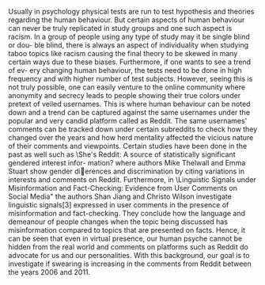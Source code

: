 Usually in psychology physical tests are run to test hypothesis and theories
regarding the human behaviour. But certain aspects of human behaviour
can never be truly replicated in study groups and one such aspect is racism.
In a group of people using any type of study may it be single blind or dou-
ble blind, there is always an aspect of individuality when studying taboo
topics like racism causing the final theory to be skewed in many certain
ways due to these biases. Furthermore, if one wants to see a trend of ev-
ery changing human behaviour, the tests need to be done in high frequency
and with higher number of test subjects. However, seeing this is not truly
possible, one can easily venture to the online community where anonymity
and secrecy leads to people showing their true colors under pretext of veiled
usernames. This is where human behaviour can be noted down and a trend
can be captured against the same usernames under the popular and very
candid platform called as Reddit. The same usernames' comments can be
tracked down under certain subreddits to check how they changed over the
years and how herd mentality affected the vicious nature of their comments
and viewpoints. Certain studies have been done in the past as well such as
\She's Reddit: A source of statistically significant gendered interest infor-
mation? where authors Mike Thelwall and Emma Stuart show gender
dierences and discrimination by citing variations in interests and comments
on Reddit. Furthermore, in \Linguistic Signals under Misinformation and
Fact-Checking: Evidence from User Comments on Social Media" the authors
Shan Jiang and Christo Wilson investigate linguistic signals[3] expressed in
user comments in the presence of misinformation and fact-checking. They
conclude how the language and demeanour of people changes when the topic
being discussed has misinformation compared to topics that are presented on
facts. Hence, it can be seen that even in virtual presence, our human psyche
cannot be hidden from the real world and comments on platforms such as
Reddit do advocate for us and our personalities.
With this background, our goal is to investigate if swearing is increasing in
the comments from Reddit between the years 2006 and 2011.
